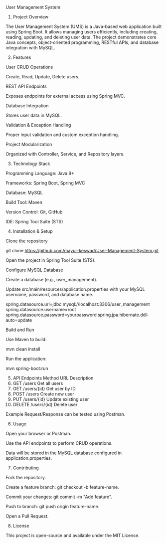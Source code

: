 User Management System
1. Project Overview

The User Management System (UMS) is a Java-based web application built using Spring Boot.
It allows managing users efficiently, including creating, reading, updating, and deleting user data.
The project demonstrates core Java concepts, object-oriented programming, RESTful APIs, and database integration with MySQL.

2. Features

User CRUD Operations

Create, Read, Update, Delete users.

REST API Endpoints

Exposes endpoints for external access using Spring MVC.

Database Integration

Stores user data in MySQL.

Validation & Exception Handling

Proper input validation and custom exception handling.

Project Modularization

Organized with Controller, Service, and Repository layers.

3. Technology Stack

Programming Language: Java 8+

Frameworks: Spring Boot, Spring MVC

Database: MySQL

Build Tool: Maven

Version Control: Git, GitHub

IDE: Spring Tool Suite (STS)

4. Installation & Setup

Clone the repository

git clone https://github.com/mayur-keswad/User-Management-System.git


Open the project in Spring Tool Suite (STS).

Configure MySQL Database

Create a database (e.g., user_management).

Update src/main/resources/application.properties with your MySQL username, password, and database name.

spring.datasource.url=jdbc:mysql://localhost:3306/user_management
spring.datasource.username=root
spring.datasource.password=yourpassword
spring.jpa.hibernate.ddl-auto=update


Build and Run

Use Maven to build:

mvn clean install


Run the application:

mvn spring-boot:run

5. API Endpoints
Method	URL	Description
1. GET	/users	Get all users
2. GET	/users/{id}	Get user by ID
3. POST	/users	Create new user
4. PUT	/users/{id}	Update existing user
5. DELETE	/users/{id}	Delete user

Example Request/Response can be tested using Postman.

6. Usage

Open your browser or Postman.

Use the API endpoints to perform CRUD operations.

Data will be stored in the MySQL database configured in application.properties.

7. Contributing

Fork the repository.

Create a feature branch: git checkout -b feature-name.

Commit your changes: git commit -m "Add feature".

Push to branch: git push origin feature-name.

Open a Pull Request.

8. License

This project is open-source and available under the MIT License.
